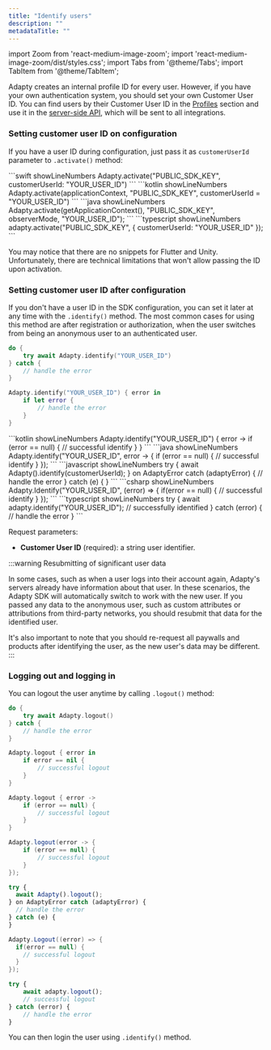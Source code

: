 ```yaml
---
title: "Identify users"
description: ""
metadataTitle: ""
---
```


import Zoom from 'react-medium-image-zoom';
import 'react-medium-image-zoom/dist/styles.css';
import Tabs from '@theme/Tabs';
import TabItem from '@theme/TabItem'; 

Adapty creates an internal profile ID for every user. However, if you have your own authentication system, you should set your own Customer User ID. You can find users by their Customer User ID in the [Profiles](profiles-crm) section and use it in the [server-side API](getting-started-with-server-side-api), which will be sent to all integrations.

### Setting customer user ID on configuration

If you have a user ID during configuration, just pass it as `customerUserId` parameter to `.activate()` method:

<Tabs>
<TabItem value="Swift" label="Swift" default>
```swift showLineNumbers
Adapty.activate("PUBLIC_SDK_KEY", customerUserId: "YOUR_USER_ID")
```
</TabItem>
<TabItem value="kotlin" label="Kotlin" default>
```kotlin showLineNumbers
Adapty.activate(applicationContext, "PUBLIC_SDK_KEY", customerUserId = "YOUR_USER_ID")
```
</TabItem>
<TabItem value="java" label="Java" default>
```java showLineNumbers
Adapty.activate(getApplicationContext(), "PUBLIC_SDK_KEY", observerMode, "YOUR_USER_ID");
```
</TabItem>
<TabItem value="RN" label="React Native (TS)" default>
```typescript showLineNumbers
adapty.activate("PUBLIC_SDK_KEY", {
    customerUserId: "YOUR_USER_ID"
});
```
</TabItem>
</Tabs>

You may notice that there are no snippets for Flutter and Unity. Unfortunately, there are technical limitations that won't allow passing the ID upon activation. 

### Setting customer user ID after configuration

If you don't have a user ID in the SDK configuration, you can set it later at any time with the `.identify()` method. The most common cases for using this method are after registration or authorization, when the user switches from being an anonymous user to an authenticated user.

<Tabs>
<TabItem value="Swift" label="Swift" default>

```swift showLineNumbers
do {
    try await Adapty.identify("YOUR_USER_ID")
} catch {
    // handle the error
}
```
</TabItem>
<TabItem value="Swift-Callback" label="Swift-Callback" default>

```swift showLineNumbers
Adapty.identify("YOUR_USER_ID") { error in
    if let error {
        // handle the error
    }
}
```
</TabItem>
<TabItem value="kotlin" label="Kotlin" default>
```kotlin showLineNumbers
Adapty.identify("YOUR_USER_ID") { error ->
    if (error == null) {
        // successful identify
    }
}
```
</TabItem>
<TabItem value="java" label="Java" default>
```java showLineNumbers
Adapty.identify("YOUR_USER_ID", error -> {
    if (error == null) {
        // successful identify
    }
});
```
</TabItem>
<TabItem value="Flutter" label="Flutter" default>
```javascript showLineNumbers
try {
  await Adapty().identify(customerUserId);
} on AdaptyError catch (adaptyError) {
  // handle the error
} catch (e) {
}
```
</TabItem>
<TabItem value="Unity" label="Unity" default>
```csharp showLineNumbers
Adapty.Identify("YOUR_USER_ID", (error) => {
  if(error == null) {
    // successful identify
  }
});
```
</TabItem>
<TabItem value="RN" label="React Native (TS)" default>
```typescript showLineNumbers
try {
    await adapty.identify("YOUR_USER_ID");
    // successfully identified
} catch (error) {
    // handle the error
}
```
</TabItem>
</Tabs>

Request parameters:

- **Customer User ID** (required): a string user identifier.

:::warning
Resubmitting of significant user data

In some cases, such as when a user logs into their account again, Adapty's servers already have information about that user. In these scenarios, the Adapty SDK will automatically switch to work with the new user. If you passed any data to the anonymous user, such as custom attributes or attributions from third-party networks, you should resubmit that data for the identified user.

It's also important to note that you should re-request all paywalls and products after identifying the user, as the new user's data may be different.
:::

### Logging out and logging in

You can logout the user anytime by calling `.logout()` method:

<Tabs>
<TabItem value="Swift" label="Swift" default>

```swift showLineNumbers
do {
    try await Adapty.logout()
} catch {
    // handle the error
}
```
</TabItem>
<TabItem value="Swift-Callback" label="Swift-Callback" default>

```swift showLineNumbers
Adapty.logout { error in
    if error == nil {
        // successful logout
    }
}
```
</TabItem>
<TabItem value="kotlin" label="Kotlin" default>

```kotlin showLineNumbers
Adapty.logout { error ->
    if (error == null) {
        // successful logout
    }
}
```
</TabItem>
<TabItem value="java" label="Java" default>

```java showLineNumbers
Adapty.logout(error -> {
    if (error == null) {
        // successful logout
    }
});
```
</TabItem>
<TabItem value="Flutter" label="Flutter" default>

```javascript showLineNumbers
try {
  await Adapty().logout();
} on AdaptyError catch (adaptyError) {
  // handle the error
} catch (e) {
}
```
</TabItem>
<TabItem value="Unity" label="Unity" default>

```csharp showLineNumbers
Adapty.Logout((error) => {
  if(error == null) {
    // successful logout
  }
});
```
</TabItem>
<TabItem value="RN" label="React Native (TS)" default>

```typescript showLineNumbers
try {
    await adapty.logout();
    // successful logout
} catch (error) {
    // handle the error
}
```
</TabItem>
</Tabs>

You can then login the user using `.identify()` method.